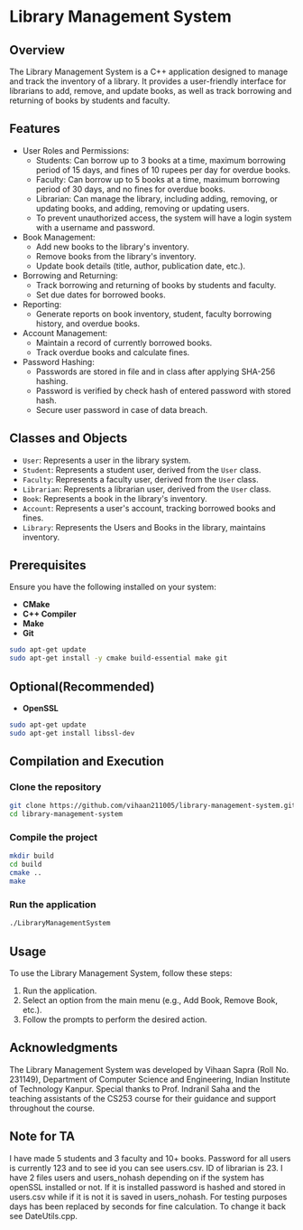 # Library Management System

## Overview

The Library Management System is a C++ application designed to manage and track the inventory of a library. It provides a user-friendly interface for librarians to add, remove, and update books, as well as track borrowing and returning of books by students and faculty.

## Features

*   User Roles and Permissions:
    *   Students: Can borrow up to 3 books at a time, maximum borrowing period of 15 days, and fines of 10 rupees per day for overdue books.
    *   Faculty: Can borrow up to 5 books at a time, maximum borrowing period of 30 days, and no fines for overdue books.
    *   Librarian: Can manage the library, including adding, removing, or updating books, and adding, removing or updating users.
    * To prevent unauthorized access, the system will have a login system with a username and password.
*   Book Management:
    *   Add new books to the library's inventory.
    *   Remove books from the library's inventory.
    *   Update book details (title, author, publication date, etc.).
*   Borrowing and Returning:
    *   Track borrowing and returning of books by students and faculty.
    *   Set due dates for borrowed books.
*   Reporting:
    *   Generate reports on book inventory, student, faculty borrowing history, and overdue books.
*   Account Management:
    *   Maintain a record of currently borrowed books.
    *   Track overdue books and calculate fines.
*   Password Hashing:
    *   Passwords are stored in file and in class after applying SHA-256 hashing.
    * Password is verified by check hash of entered password with stored hash.
    *   Secure user password in case of data breach.
## Classes and Objects

*   `User`: Represents a user in the library system.
*   `Student`: Represents a student user, derived from the `User` class.
*   `Faculty`: Represents a faculty user, derived from the `User` class.
*   `Librarian`: Represents a librarian user, derived from the `User` class.
*   `Book`: Represents a book in the library's inventory.
*   `Account`: Represents a user's account, tracking borrowed books and fines.
*   `Library`: Represents the Users and Books in the library, maintains inventory.

## Prerequisites

Ensure you have the following installed on your system:

- **CMake**
- **C++ Compiler**
- **Make**
- **Git**

```sh
sudo apt-get update
sudo apt-get install -y cmake build-essential make git
```

## Optional(Recommended)

- **OpenSSL**
```sh
sudo apt-get update
sudo apt-get install libssl-dev
```

## Compilation and Execution 

### Clone the repository
```sh
git clone https://github.com/vihaan211005/library-management-system.git
cd library-management-system
```

### Compile the project
```sh
mkdir build
cd build
cmake ..
make
```
### Run the application
```sh
./LibraryManagementSystem
```

## Usage

To use the Library Management System, follow these steps:

1.  Run the application.
2.  Select an option from the main menu (e.g., Add Book, Remove Book, etc.).
3.  Follow the prompts to perform the desired action.

## Acknowledgments

The Library Management System was developed by Vihaan Sapra (Roll No. 231149), Department of Computer Science and Engineering, Indian Institute of Technology Kanpur. Special thanks to Prof. Indranil Saha and the teaching assistants of the CS253 course for their guidance and support throughout the course.

## Note for TA

I have made 5 students and 3 faculty and 10+ books. Password for all users is currently 123 and to see id you can see users.csv. ID of librarian is 23. I have 2 files users and users_nohash depending on if the system has openSSL installed or not. If it is installed password is hashed and stored in users.csv while if it is not it is saved in users_nohash. For testing purposes days has been replaced by seconds for fine calculation. To change it back see DateUtils.cpp.
